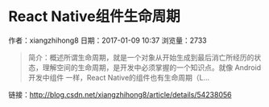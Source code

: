 # React Native组件生命周期
作者：xiangzhihong8
日期：2017-01-09 10:37
浏览量：2733
> 简介：概述所谓生命周期，就是一个对象从开始生成到最后消亡所经历的状态，理解空间的生命周期，是开发中必须掌握的一个知识点。就像 Android 开发中组件 一样，React Native的组件也有生命周期（L...

 链接：http://blog.csdn.net/xiangzhihong8/article/details/54238056
